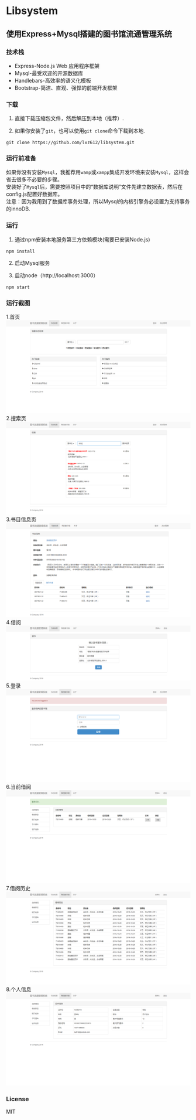 Libsystem
===
使用Express+Mysql搭建的图书馆流通管理系统
---

### 技术栈
* Express-Node.js Web 应用程序框架
* Mysql-最受欢迎的开源数据库
* Handlebars-高效率的语义化模板
* Bootstrap-简洁、直观、强悍的前端开发框架

### 下载
1. 直接下载压缩包文件，然后解压到本地（推荐）.

2. 如果你安装了`git`，也可以使用`git clone`命令下载到本地.
 ```
 git clone https://github.com/lxz612/libsystem.git
 ```

### 运行前准备
  如果你没有安装`Mysql`，我推荐用`wamp`或`xampp`集成开发环境来安装`Mysql`，这样会省去很多不必要的步骤。<br />
  安装好了`Mysql`后，需要按照项目中的“数据库说明”文件先建立数据表，然后在config.js配置好数据库。<br />
  注意：因为我用到了数据库事务处理，所以Mysql的内核引擎务必设置为支持事务的innoDB.

### 运行

1. 通过npm安装本地服务第三方依赖模块(需要已安装Node.js)
 ```
 npm install
 ```

2. 启动Mysql服务

3. 启动node（http://localhost:3000）
 ```
 npm start
 ```
### 运行截图
1.首页
![icon](/Capture/1.jpg "")
2.搜索页
![icon](/Capture/2.JPG "")
3.书目信息页
![icon](/Capture/3.jpg "")
4.借阅
![icon](/Capture/4.jpg "")
5.登录
![icon](/Capture/5.jpg "")
6.当前借阅
![icon](/Capture/6.jpg "")
7.借阅历史
![icon](/Capture/7.jpg "")
8.个人信息
![icon](/Capture/8.jpg "")
 
### License
  MIT
